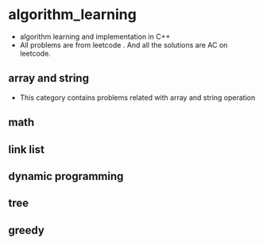 # algorithm_learning
  * algorithm learning and implementation in C++
  * All problems are from leetcode . And all the solutions are AC on leetcode.

## array and string 
  * This category contains problems related with array and string operation

## math
## link list
## dynamic programming
## tree
## greedy
